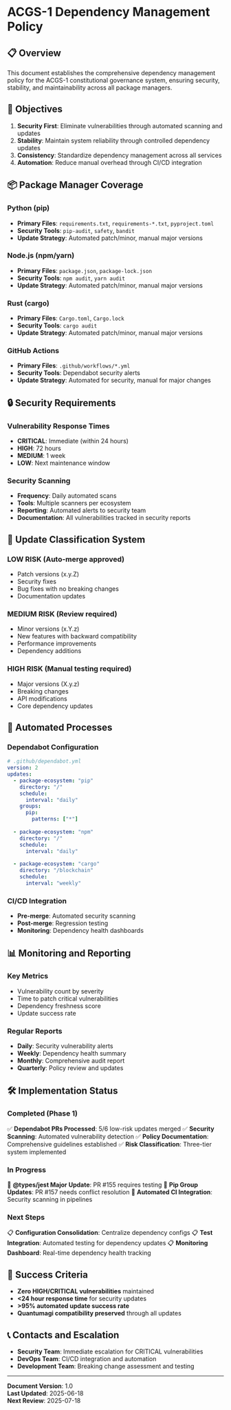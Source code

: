 # ACGS-1 Dependency Management Policy

## 📋 **Overview**

This document establishes the comprehensive dependency management policy for the ACGS-1 constitutional governance system, ensuring security, stability, and maintainability across all package managers.

## 🎯 **Objectives**

1. **Security First**: Eliminate vulnerabilities through automated scanning and updates
2. **Stability**: Maintain system reliability through controlled dependency updates
3. **Consistency**: Standardize dependency management across all services
4. **Automation**: Reduce manual overhead through CI/CD integration

## 📦 **Package Manager Coverage**

### **Python (pip)**
- **Primary Files**: `requirements.txt`, `requirements-*.txt`, `pyproject.toml`
- **Security Tools**: `pip-audit`, `safety`, `bandit`
- **Update Strategy**: Automated patch/minor, manual major versions

### **Node.js (npm/yarn)**
- **Primary Files**: `package.json`, `package-lock.json`
- **Security Tools**: `npm audit`, `yarn audit`
- **Update Strategy**: Automated patch/minor, manual major versions

### **Rust (cargo)**
- **Primary Files**: `Cargo.toml`, `Cargo.lock`
- **Security Tools**: `cargo audit`
- **Update Strategy**: Automated patch/minor, manual major versions

### **GitHub Actions**
- **Primary Files**: `.github/workflows/*.yml`
- **Security Tools**: Dependabot security alerts
- **Update Strategy**: Automated for security, manual for major changes

## 🔒 **Security Requirements**

### **Vulnerability Response Times**
- **CRITICAL**: Immediate (within 24 hours)
- **HIGH**: 72 hours
- **MEDIUM**: 1 week
- **LOW**: Next maintenance window

### **Security Scanning**
- **Frequency**: Daily automated scans
- **Tools**: Multiple scanners per ecosystem
- **Reporting**: Automated alerts to security team
- **Documentation**: All vulnerabilities tracked in security reports

## 🚦 **Update Classification System**

### **LOW RISK** (Auto-merge approved)
- Patch versions (x.y.Z)
- Security fixes
- Bug fixes with no breaking changes
- Documentation updates

### **MEDIUM RISK** (Review required)
- Minor versions (x.Y.z)
- New features with backward compatibility
- Performance improvements
- Dependency additions

### **HIGH RISK** (Manual testing required)
- Major versions (X.y.z)
- Breaking changes
- API modifications
- Core dependency updates

## 🔄 **Automated Processes**

### **Dependabot Configuration**
```yaml
# .github/dependabot.yml
version: 2
updates:
  - package-ecosystem: "pip"
    directory: "/"
    schedule:
      interval: "daily"
    groups:
      pip:
        patterns: ["*"]
    
  - package-ecosystem: "npm"
    directory: "/"
    schedule:
      interval: "daily"
    
  - package-ecosystem: "cargo"
    directory: "/blockchain"
    schedule:
      interval: "weekly"
```

### **CI/CD Integration**
- **Pre-merge**: Automated security scanning
- **Post-merge**: Regression testing
- **Monitoring**: Dependency health dashboards

## 📊 **Monitoring and Reporting**

### **Key Metrics**
- Vulnerability count by severity
- Time to patch critical vulnerabilities
- Dependency freshness score
- Update success rate

### **Regular Reports**
- **Daily**: Security vulnerability alerts
- **Weekly**: Dependency health summary
- **Monthly**: Comprehensive audit report
- **Quarterly**: Policy review and updates

## 🛠 **Implementation Status**

### **Completed (Phase 1)**
✅ **Dependabot PRs Processed**: 5/6 low-risk updates merged
✅ **Security Scanning**: Automated vulnerability detection
✅ **Policy Documentation**: Comprehensive guidelines established
✅ **Risk Classification**: Three-tier system implemented

### **In Progress**
🔄 **@types/jest Major Update**: PR #155 requires testing
🔄 **Pip Group Updates**: PR #157 needs conflict resolution
🔄 **Automated CI Integration**: Security scanning in pipelines

### **Next Steps**
📋 **Configuration Consolidation**: Centralize dependency configs
📋 **Test Integration**: Automated testing for dependency updates
📋 **Monitoring Dashboard**: Real-time dependency health tracking

## 🎯 **Success Criteria**

- **Zero HIGH/CRITICAL vulnerabilities** maintained
- **<24 hour response time** for security updates
- **>95% automated update success rate**
- **Quantumagi compatibility preserved** through all updates

## 📞 **Contacts and Escalation**

- **Security Team**: Immediate escalation for CRITICAL vulnerabilities
- **DevOps Team**: CI/CD integration and automation
- **Development Team**: Breaking change assessment and testing

---

**Document Version**: 1.0  
**Last Updated**: 2025-06-18  
**Next Review**: 2025-07-18

